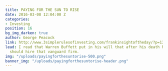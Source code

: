 ```yaml
---
title: PAYING FOR THE SUN TO RISE
date: 2016-03-08 12:04:00 Z
categories:
- Investing
position: 16
bg_img_darken: true
author: George Peacock
link: http://www.3simplerulesofinvesting.com/frankinsightoftheday/?p=1327
lead: I read that Warren Buffett put in his will that after his death his trustees
  should hire that vanguard firm.
img: "/uploads/payingforthesuntorise-500.png"
banner_img: "/uploads/payingforthesuntorise-header.png"
---
```


